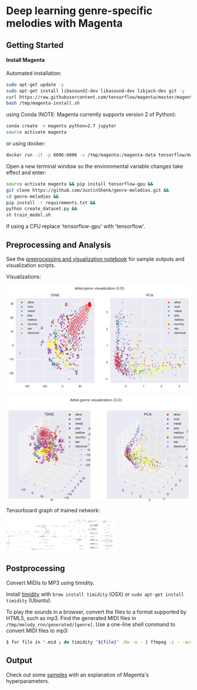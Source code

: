 # Deep learning genre-specific melodies with Magenta

## Getting Started

#### Install Magenta ####

Automated installation:
```sh
sudo apt-get update -y
sudo apt-get install libasound2-dev libasound-dev libjack-dev git -y
curl https://raw.githubusercontent.com/tensorflow/magenta/master/magenta/tools/magenta-install.sh > /tmp/magenta-install.sh &&
bash /tmp/magenta-install.sh
```
using Conda (NOTE:  Magenta currently supports version 2 of Python):

```sh
conda create -n magenta python=2.7 jupyter
source activate magenta
```

or using docker:
```sh
docker run -it -p 6006:6006 -v /tmp/magenta:/magenta-data tensorflow/magenta
```

Open a new terminal window so the environmental variable changes take effect and enter:

```sh
source activate magenta && pip install tensorflow-gpu &&
git clone https://github.com/JustinShenk/genre-melodies.git &&
cd genre-melodies &&
pip install -r requirements.txt &&
python create_dataset.py &&
sh train_model.sh
```

If using a CPU replace 'tensorflow-gpu' with 'tensorflow'.

## Preprocessing and Analysis

See the [preprocessing and visualization notebook](/create_dataset.ipynb) for sample outputs and visualization scripts.

Visualizations:

![2d visualization](/images/2d-genre-visualization.png)

![3d visualization](/images/3d-genre-visualization.png)

Tensorboard graph of trained network:

[<img src="/images/magenta_graph.png" alt="Tensorboard Graph" width="60%"/>](/blob/master/images/magenta_graph.png)

## Postprocessing

Convert MIDIs to MP3 using timidity.

Install [timidity](http://macappstore.org/timidity/) with `brew install timidity` (OSX) or `sudo apt-get install timidity` (Ubuntu).

To play the sounds in a browser, convert the files to a format supported by HTML5, such as mp3. Find the generated MIDI files in `/tmp/melody_rnn/generated/[genre]`. Use a one-line shell command to convert MIDI files to mp3:

```sh
$ for file in *.mid ; do timidity "${file}" -Ow -o - | ffmpeg -i - -acodec libmp3lame -ab 64k "${file%.*}.mp3"; done
```

## Output

Check out some [samples](https://justinshenk.github.io/posts/2017/07/deep-genre/) with an explanation of Magenta's hyperparameters.

